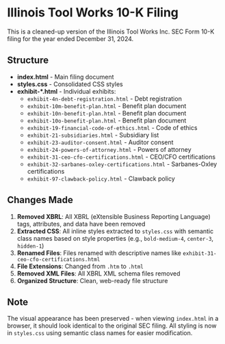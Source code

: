 # Illinois Tool Works 10-K Filing

This is a cleaned-up version of the Illinois Tool Works Inc. SEC Form 10-K filing for the year ended December 31, 2024.

## Structure

- **index.html** - Main filing document
- **styles.css** - Consolidated CSS styles
- **exhibit-*.html** - Individual exhibits:
  - `exhibit-4n-debt-registration.html` - Debt registration
  - `exhibit-10m-benefit-plan.html` - Benefit plan document
  - `exhibit-10n-benefit-plan.html` - Benefit plan document
  - `exhibit-10o-benefit-plan.html` - Benefit plan document
  - `exhibit-19-financial-code-of-ethics.html` - Code of ethics
  - `exhibit-21-subsidiaries.html` - Subsidiary list
  - `exhibit-23-auditor-consent.html` - Auditor consent
  - `exhibit-24-powers-of-attorney.html` - Powers of attorney
  - `exhibit-31-ceo-cfo-certifications.html` - CEO/CFO certifications
  - `exhibit-32-sarbanes-oxley-certifications.html` - Sarbanes-Oxley certifications
  - `exhibit-97-clawback-policy.html` - Clawback policy

## Changes Made

1. **Removed XBRL**: All XBRL (eXtensible Business Reporting Language) tags, attributes, and data have been removed
2. **Extracted CSS**: All inline styles extracted to `styles.css` with semantic class names based on style properties (e.g., `bold-medium-4`, `center-3`, `hidden-1`)
3. **Renamed Files**: Files renamed with descriptive names like `exhibit-31-ceo-cfo-certifications.html`
4. **File Extensions**: Changed from `.htm` to `.html`
5. **Removed XML Files**: All XBRL XML schema files removed
6. **Organized Structure**: Clean, web-ready file structure

## Note

The visual appearance has been preserved - when viewing `index.html` in a browser, it should look identical to the original SEC filing. All styling is now in `styles.css` using semantic class names for easier modification.

